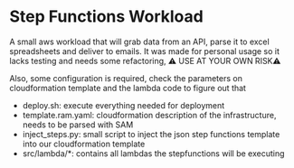 # Step Functions Workload 
A small aws workload that will grab data from an API, parse it to excel spreadsheets  and deliver to emails.
It was made for personal usage so it lacks testing and needs some refactoring, ⚠️ USE AT YOUR OWN RISK⚠️

Also, some configuration is required, check the parameters on cloudformation template and the lambda code
to figure out that 

- deploy.sh: execute everything needed for deployment
- template.ram.yaml: cloudformation description of the infrastructure, needs to be parsed with SAM
- inject_steps.py: small script to inject the json step functions template into our cloudformation template
- src/lambda/*: contains all lambdas the stepfunctions will be executing
